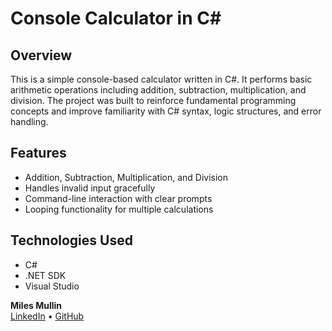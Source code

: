# Console Calculator in C#

## Overview

This is a simple console-based calculator written in C#. It performs basic arithmetic operations including addition, subtraction, multiplication, and division. The project was built to reinforce fundamental programming concepts and improve familiarity with C# syntax, logic structures, and error handling.

## Features

- Addition, Subtraction, Multiplication, and Division
- Handles invalid input gracefully
- Command-line interaction with clear prompts
- Looping functionality for multiple calculations

## Technologies Used

- C#
- .NET SDK
- Visual Studio

**Miles Mullin**  
[LinkedIn](https://www.linkedin.com/in/miles-mullin-6a00b326b/) • [GitHub](https://github.com/Excodeibur)
